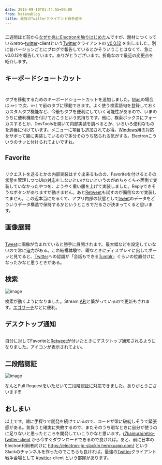 ```yaml
---
date: 2015-09-10T01:44:55+09:00
from: hatenablog
title: 最強のTwitterクライアント戦争進捗
---
```


<p><img src="https://cloud.githubusercontent.com/assets/111689/9767147/ace1c23c-5757-11e5-80d2-e9fff6732285.png" alt="" /></p>

<p>二週間ほど前から<a href="http://r7kamura.hatenablog.com/entry/2015/08/23/031505">なぜか急にElectronを触りはじめた</a>んですが、題材につくっているretro-<a class="keyword" href="http://d.hatena.ne.jp/keyword/twitter">twitter</a>-clientという<a class="keyword" href="http://d.hatena.ne.jp/keyword/Twitter">Twitter</a>クライアントの <a href="https://github.com/r7kamura/retro-twitter-client/releases/tag/v0.0.12">v0.0.12</a> を出しました。別に各バージョンごとにブログで報告しているとかそういうことはなくて、急にv0.0.12を報告しています。ありがとうございます。折角なので最近の変更点を紹介します。</p>

<h2>キーボードショートカット</h2>

<p><img src="https://cloud.githubusercontent.com/assets/111689/9767306/930f281c-5758-11e5-80d9-3ee95fbbf021.gif" alt="" /></p>

<p><img src="https://cloud.githubusercontent.com/assets/111689/9767661/3a7ef8e2-575a-11e5-9f61-1ca4921b3bee.png" alt="" /></p>

<p>タブを移動するためのキーボードショートカットを追加しました。<a class="keyword" href="http://d.hatena.ne.jp/keyword/Mac">Mac</a>の場合は <code>⌘+]</code> で次、<code>⌘+[</code> で前のタブに移動できます。よく使う検索語句を登録しておくカスタムタブ機能など、今後もタブを便利にしていく可能性があるので、いまのうちに便利機能を付けておこうという気持ちです。他に、検索ボックスにフォーカスするとか、DevToolsを開いて内部実装を調べるとか、いろいろ便利なものを適当に付けています。メニューに項目も追加されてお得。<a class="keyword" href="http://d.hatena.ne.jp/keyword/Windows">Windows</a>用の対応をサボって雑に実装しているので多分そのうち怒られる気がする。Electronこういうのサッと付けられてよいですね。</p>

<h2>Favorite</h2>

<p><img src="https://cloud.githubusercontent.com/assets/111689/9767801/ee455dda-575a-11e5-83f8-bd8783050b05.gif" alt="" /></p>

<p>リクエストを送るとかの内部実装はすぐ出来るものの、Favoriteを付けるとその状態を管理しつつUIの対応をしないといけないというのがめちゃくちゃ面倒で実装していなかったやつを、ようやく重い腰を上げて実装しました。Replyできそうなボタンがありますが動きません。あと<a class="keyword" href="http://d.hatena.ne.jp/keyword/Retweet">Retweet</a>も試すのが面倒なので実装してません。この辺本当にだるくて、アプリ内部の状態として<a class="keyword" href="http://d.hatena.ne.jp/keyword/tweet">tweet</a>のデータをどういうデータ構造で保持するかというところでだるさが決まってくると思います。</p>

<h2>画像展開</h2>

<p><img src="https://pbs.twimg.com/media/COJk-47UEAA2mLW.png:large" alt="" /></p>

<p><a class="keyword" href="http://d.hatena.ne.jp/keyword/Tweet">Tweet</a>に画像が含まれていると勝手に展開されます。最大幅などを設定していないので常に迫力がある。これ結構体験で、暇なときにディスプレイに出してボーッと見てると、<a class="keyword" href="http://d.hatena.ne.jp/keyword/Twitter">Twitter</a>への認識が「会話もできる<a class="keyword" href="http://d.hatena.ne.jp/keyword/Tumblr">Tumblr</a>」ぐらいの位置付けになったかなと思うときがある。</p>

<h2>検索</h2>

<p><img src="https://cloud.githubusercontent.com/assets/111689/9768035/2f2fa00c-575c-11e5-9c78-284cf136eee4.png" alt="image" /></p>

<p>検索が動くようになりました。Stream <a class="keyword" href="http://d.hatena.ne.jp/keyword/API">API</a>と繋がっているので更新もされます。<a class="keyword" href="http://d.hatena.ne.jp/keyword/%A5%A8%A5%B4%A5%B5%A1%BC%A5%C1">エゴサーチ</a>などに便利。</p>

<h2>デスクトップ通知</h2>

<p><img src="https://pbs.twimg.com/media/CN_cFfpUAAE3mCO.png:large" alt="" /></p>

<p>自分に対してFavoriteと<a class="keyword" href="http://d.hatena.ne.jp/keyword/Retweet">Retweet</a>が付いたときにデスクトップ通知されるようになりました。アイコンが表示されてよい。</p>

<h2>二段階認証</h2>

<p><img src="https://cloud.githubusercontent.com/assets/111689/9768235/5be1b760-575d-11e5-858e-dfb639617519.png" alt="image" /></p>

<p>なんとPull Requestをいただいて二段階認証に対応できました。ありがとうございます!!!</p>

<h2>おしまい</h2>

<p>以上です。雑に手探りで開発を続けているので、コードが常に破綻しそうで緊張感がある。気負うと確実に失敗するので、またそのうち暇なときに自分が使うのに足りないと思ったところを開発していこうかなと思います。<a href="https://github.com/r7kamura/retro-twitter-client">r7kamura/retro-twitter-client</a> から今すぐダウンロードできるので良ければ。あと、前に日本のElectron利用者向けに <a href="https://electron-jp-slackin.herokuapp.com/">https://electron-jp-slackin.herokuapp.com/</a> というSlackのチャンネルを作ったのでこちらも良ければ。最強の<a class="keyword" href="http://d.hatena.ne.jp/keyword/Twitter">Twitter</a>クライアント戦争会場として #<a class="keyword" href="http://d.hatena.ne.jp/keyword/twitter">twitter</a>-client という部屋があります。</p>


